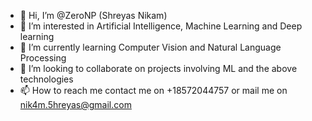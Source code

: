 - 👋 Hi, I’m @ZeroNP (Shreyas Nikam)
- 👀 I’m interested in Artificial Intelligence, Machine Learning and Deep learning
- 🌱 I’m currently learning Computer Vision and Natural Language Processing
- 💞️ I’m looking to collaborate on projects involving ML and the above technologies
- 📫 How to reach me contact me on +18572044757 or mail me on nik4m.5hreyas@gmail.com

<!---
ZeroNP/ZeroNP is a ✨ special ✨ repository because its `README.md` (this file) appears on your GitHub profile.
You can click the Preview link to take a look at your changes.
--->
